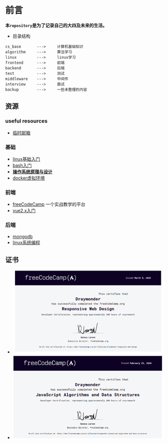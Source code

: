 # 前言
__本`repository`是为了记录自己的大四及未来的生活。__

- 目录结构
```
cs_base       --->     计算机基础知识
algorithm     --->     算法学习
linux         --->     linux学习
frontend      --->     前端
backend       --->     后端
test          --->     测试
middleware    --->     中间件
interview     --->     面试
backup        --->     一些未整理的内容
```



## 资源

### useful resources
- [临时邮箱](https://ailtemporal.org)  

### 基础
- [linux基础入门](https://www.shiyanlou.com/courses/1)
- [bash入门](https://www.shiyanlou.com/courses/944)
- [**操作系统原理与设计**](https://www.bilibili.com/video/BV1N741177F5)
- [docker虚拟环境](https://labs.play-with-docker.com/)

### 前端
- [freeCodeCamp](https://www.freecodecamp.org/)  一个实战教学的平台
- [vue2.x入门](https://www.imooc.com/learn/1091)

### 后端
- [mongodb](https://www.shiyanlou.com/courses/12)
- [linux系统编程](https://www.shiyanlou.com/courses/24)

## 证书

- ![[web-design](https://www.freecodecamp.org/certification/draymonder/responsive-web-design)](./imgs/web_design.png)
- ![[js_and_data_structure](https://www.freecodecamp.org/certification/draymonder/javascript-algorithms-and-data-structures)](./imgs/js_and_data_structure.png)